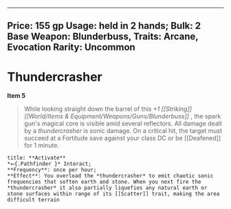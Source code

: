 
---
Price: 155 gp
Usage: held in 2 hands;
Bulk: 2
Base Weapon: Blunderbuss,
Traits: Arcane, Evocation
Rarity: Uncommon
---

# Thundercrasher

**Item 5**

> While looking straight down the barrel of this *+1 [[Striking]] [[World/Items & Equipment/Weapons/Guns/Blunderbuss]]* , the spark gun's magical core is visible amid several reflectors. All damage dealt by a *thundercrasher* is sonic damage. On a critical hit, the target must succeed at a Fortitude save against your class DC or be [[Deafened]] for 1 minute.

```ad-embed-ability
title: **Activate**
*⬻{.Pathfinder }* Interact; 
**Frequency**: once per hour;
**Effect**: You overload the *thundercrasher* to emit chaotic sonic frequencies that soften earth and stone. When you next fire the *thundercrasher* it also partially liquefies any natural earth or stone surfaces within range of its [[Scatter]] trait, making the area difficult terrain

```
